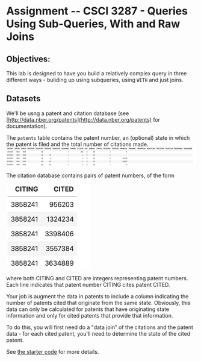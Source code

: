 # Assignment -- CSCI 3287 - Queries Using Sub-Queries, With and Raw Joins

## Objectives:

This lab is designed to have you build a relatively complex query in three different ways - buliding up using subqueries, using `WITH` and just joins.

## Datasets

We'll be usng a patent and citation database (see
[http://data.nber.org/patents](http://data.nber.org/patents) for documentation).

The `patents` table contains the patent number, an (optional)
state in which the patent is filed and the total number of citations
made.
![patents-example](patents-example.png)


The citation database contains pairs of patent numbers, of the form

![citations-example](citations-example.png)

where both CITING and CITED are integers representing patent numbers. Each line
indicates that patent number CITING cites patent CITED.

Your job is augment the data in
patents to include a column indicating the number of patents
  cited that originate from the same state. Obviously, this data can
  only be calculated for patents that have originating state information
  and only for cited patents that provide that information.

To do this, you will first need do a "data join” of the citations and the patent data - for each cited patent, you'll need to determine the state of the cited patent.

See [the starter code](HW-query.ipynb) for more details.